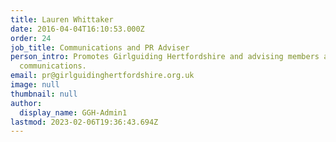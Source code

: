 ```yaml
---
title: Lauren Whittaker
date: 2016-04-04T16:10:53.000Z
order: 24
job_title: Communications and PR Adviser
person_intro: Promotes Girlguiding Hertfordshire and advising members about marketing and
  communications.
email: pr@girlguidinghertfordshire.org.uk
image: null
thumbnail: null
author:
  display_name: GGH-Admin1
lastmod: 2023-02-06T19:36:43.694Z
---
```

